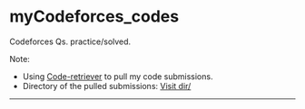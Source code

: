 # myCodeforces_codes
Codeforces Qs. practice/solved.
<br>

Note: 
- Using [Code-retriever](https://github.com/Mohd-3/CodeRetriever) to pull my code submissions. 
- Directory of the pulled submissions: [Visit dir/](https://github.com/Surajv311/myCodeforces_codes/tree/main/submissions/codeforces/srj_v)

----------------------------------------
